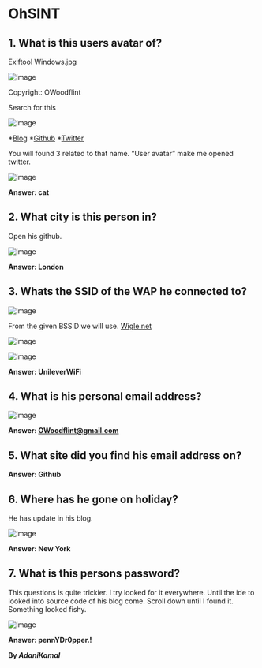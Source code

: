 # OhSINT

## 1.	What is this users avatar of?

Exiftool Windows.jpg

![image](https://user-images.githubusercontent.com/44063862/82645025-d09ed200-9c44-11ea-8e5e-9d4aa4bc92ca.png)

Copyright: OWoodflint

Search for this 

![image](https://user-images.githubusercontent.com/44063862/82645057-dd232a80-9c44-11ea-8ae9-19a6d2b4dca8.png)

*[Blog](https://oliverwoodflint.wordpress.com/author/owoodflint/)
*[Github](https://twitter.com/owoodflint?lang=en)
*[Twitter](https://github.com/OWoodfl1nt/people_finder)

You will found 3 related to that name. “User avatar” make me opened twitter. 

![image](https://user-images.githubusercontent.com/44063862/82645160-08a61500-9c45-11ea-92bd-daed54ee590e.png)

**Answer: cat**

## 2.	What city is this person in?

Open his github.

![image](https://user-images.githubusercontent.com/44063862/82645168-0b086f00-9c45-11ea-9f58-4e36c3bea1f1.png)

**Answer: London**

## 3.	Whats the SSID of the WAP he connected to?

![image](https://user-images.githubusercontent.com/44063862/82645268-312e0f00-9c45-11ea-8de0-a7fbe0e81c24.png)

From the given BSSID we will use. [Wigle.net](https://wigle.net/mapsearch?maplat=51.50829598501796&maplon=-0.13209593925828322&mapzoom=22)

![image](https://user-images.githubusercontent.com/44063862/82645317-45720c00-9c45-11ea-8ca0-8779b229153b.png)

![image](https://user-images.githubusercontent.com/44063862/82645325-49059300-9c45-11ea-9d23-e0704ae175e9.png)

**Answer: UnileverWiFi**

## 4.	What is his personal email address?

![image](https://user-images.githubusercontent.com/44063862/82645330-4c008380-9c45-11ea-8f4b-f390fe5b0e66.png)

**Answer: OWoodflint@gmail.com**

## 5.	What site did you find his email address on?

**Answer: Github**

## 6.	Where has he gone on holiday?

He has update in his blog.

![image](https://user-images.githubusercontent.com/44063862/82645399-66d2f800-9c45-11ea-9125-ce2fbc8e3546.png)

**Answer: New York**

## 7.	What is this persons password?

This questions is quite trickier. I try looked for it everywhere. Until the ide to looked into source code of his blog come. Scroll down until I found it. Something looked fishy.

![image](https://user-images.githubusercontent.com/44063862/82645448-78b49b00-9c45-11ea-86fa-65cc858ee521.png)

**Answer: pennYDr0pper.!**

**By _AdaniKamal_**
